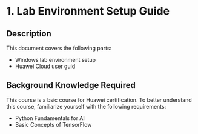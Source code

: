# 1. Lab Environment Setup Guide


## Description

This document covers the following parts:
- Windows lab environment setup
- Huawei Cloud user guid

## Background Knowledge Required
This course is a bsic course for  Huawei certification. To better understand this course, familiarize yourself with the following requirements:
- Python Fundamentals for AI
- Basic Concepts of TensorFlow
